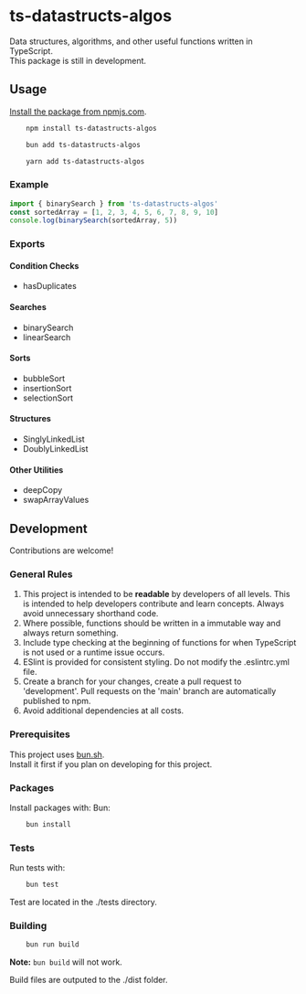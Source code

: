# ts-datastructs-algos
Data structures, algorithms, and other useful functions written in TypeScript.  
This package is still in development.

## Usage
[Install the package from npmjs.com](https://www.npmjs.com/package/ts-datastructs-algos).
```bash
    npm install ts-datastructs-algos
```
```bash
    bun add ts-datastructs-algos
```
```bash
    yarn add ts-datastructs-algos
```

### Example
```javascript
import { binarySearch } from 'ts-datastructs-algos'
const sortedArray = [1, 2, 3, 4, 5, 6, 7, 8, 9, 10]
console.log(binarySearch(sortedArray, 5))
```

### Exports
#### Condition Checks
- hasDuplicates

#### Searches
- binarySearch
- linearSearch

#### Sorts
- bubbleSort
- insertionSort
- selectionSort

#### Structures
- SinglyLinkedList
- DoublyLinkedList

#### Other Utilities
- deepCopy
- swapArrayValues

## Development
Contributions are welcome!

### General Rules
1. This project is intended to be **readable** by developers of all levels. This is intended to help developers contribute and learn concepts. Always avoid unnecessary shorthand code.  
2. Where possible, functions should be written in a immutable way and always return something.  
3. Include type checking at the beginning of functions for when TypeScript is not used or a runtime issue occurs.  
4. ESlint is provided for consistent styling. Do not modify the .eslintrc.yml file.  
5. Create a branch for your changes, create a pull request to 'development'. Pull requests on the 'main' branch are automatically published to npm.  
6. Avoid additional dependencies at all costs.  

### Prerequisites
This project uses [bun.sh](https://bun.sh/).  
Install it first if you plan on developing for this project.  
  
### Packages
Install packages with:
Bun:
```bash
    bun install
```

### Tests
Run tests with:
```bash
    bun test
```

Test are located in the ./tests directory.

### Building
```bash
    bun run build
```
**Note:** ``bun build`` will not work.

Build files are outputed to the ./dist folder.